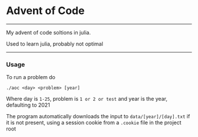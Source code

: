# Advent of Code

---

My advent of code soltions in julia.

Used to learn julia, probably not optimal

---

### Usage

To run a problem do

```
./aoc <day> <problem> [year]
```

Where day is `1-25`, problem is `1 or 2 or test` and year is the year, defaulting to 2021

The program automatically downloads the input to `data/[year]/[day].txt` if it is not present, using a session cookie from a `.cookie` file in the project root
